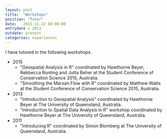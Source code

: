 ```yaml
---
layout: post
title:  "Workshops"
position: "Tutor"
date:   2015-11-22 00:00:00
entrydate : 2011
outdate: present
categories: experiences
---
```


I have tutored in the following workshops.

* 2015
	+ "Geospatial Analysis in R" coordinated by Hawthorne Beyer, Rebbecca Runting and Jutta Beher at the Student Conference of Conservation Science 2015, Australia.
	+ "Smoothing the Marxan Flow with R" coordinated by Matthew Watts at the Student Conference of Conservation Science 2015, Australia.
* 2013
	+ "Introduction to Geospatial Analysis" coordinated by Hawthorne Beyer at The University of Queensland, Australia.
	+ "Introduction to Spatial Data Analysis in R" workshop coordinated by Hawthorne Beyer at The University of Queensland, Australia.
* 2011
	+ "Introducing R" coordinated by Simon Blomberg at The University of Queensland, Australia.
	